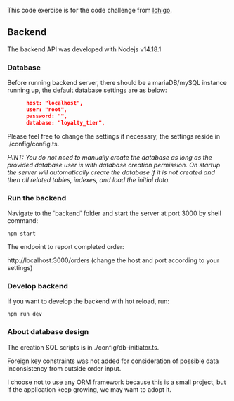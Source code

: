 
This code exercise is for the code challenge from [Ichigo](https://tokyotreat.atlassian.net/wiki/external/1590558953/ODJhODU1MGQ5NmMyNGFmNWFkOGI0YWZhMGI3MzI3OTM).


## Backend
The backend API was developed with Nodejs v14.18.1

### Database
Before running backend server, there should be a mariaDB/mySQL instance running up, the default database settings are as below:
```JSON
      host: "localhost",
      user: "root",
      password: "",
      database: "loyalty_tier",
```
Please feel free to change the settings if necessary, the settings reside in ./config/config.ts.

*HINT: You do not need to manually create the database as long as the provided database user is with database creation permission. On startup the server will automatically create the database if it is not created and then all related tables, indexes, and load the initial data.*

### Run the backend
Navigate to the 'backend' folder and start the server at port 3000 by shell command:
```shell
npm start
```

The endpoint to report completed order:

http://localhost:3000/orders (change the host and port according to your settings)

### Develop backend
If you want to develop the backend with hot reload, run:
```shell
npm run dev
```

### About database design
The creation SQL scripts is in ./config/db-initiator.ts.  

Foreign key constraints was not added for consideration of possible data inconsistency from outside order input.

I choose not to use any ORM framework because this is a small project, but if the application keep growing, we may want to adopt it.

